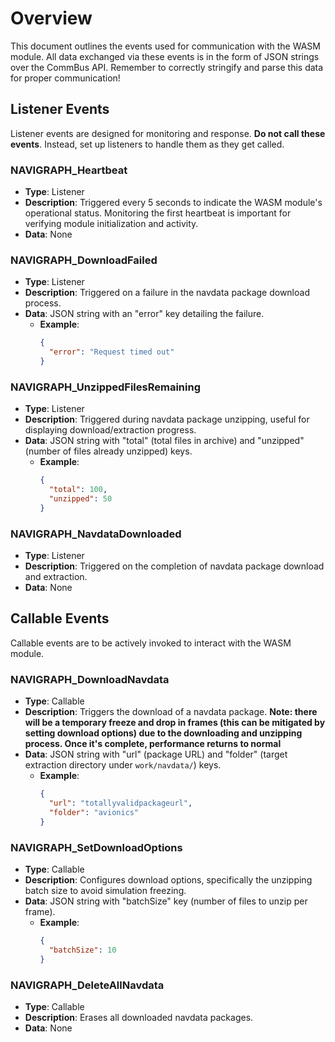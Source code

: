 # Overview

This document outlines the events used for communication with the WASM module. All data exchanged via these events is in the form of JSON strings over the CommBus API. Remember to correctly stringify and parse this data for proper communication!

## Listener Events

Listener events are designed for monitoring and response. **Do not call these events**. Instead, set up listeners to handle them as they get called.

### NAVIGRAPH_Heartbeat

- **Type**: Listener
- **Description**: Triggered every 5 seconds to indicate the WASM module's operational status. Monitoring the first heartbeat is important for verifying module initialization and activity.
- **Data**: None

### NAVIGRAPH_DownloadFailed

- **Type**: Listener
- **Description**: Triggered on a failure in the navdata package download process.
- **Data**: JSON string with an "error" key detailing the failure.
  - **Example**:
    ```json
    {
      "error": "Request timed out"
    }
    ```

### NAVIGRAPH_UnzippedFilesRemaining

- **Type**: Listener
- **Description**: Triggered during navdata package unzipping, useful for displaying download/extraction progress.
- **Data**: JSON string with "total" (total files in archive) and "unzipped" (number of files already unzipped) keys.
  - **Example**:
    ```json
    {
      "total": 100,
      "unzipped": 50
    }
    ```

### NAVIGRAPH_NavdataDownloaded

- **Type**: Listener
- **Description**: Triggered on the completion of navdata package download and extraction.
- **Data**: None

## Callable Events

Callable events are to be actively invoked to interact with the WASM module.

### NAVIGRAPH_DownloadNavdata

- **Type**: Callable
- **Description**: Triggers the download of a navdata package. **Note: there will be a temporary freeze and drop in frames (this can be mitigated by setting download options) due to the downloading and unzipping process. Once it's complete, performance returns to normal**
- **Data**: JSON string with "url" (package URL) and "folder" (target extraction directory under `work/navdata/`) keys.
  - **Example**:
    ```json
    {
      "url": "totallyvalidpackageurl",
      "folder": "avionics"
    }
    ```

### NAVIGRAPH_SetDownloadOptions

- **Type**: Callable
- **Description**: Configures download options, specifically the unzipping batch size to avoid simulation freezing.
- **Data**: JSON string with "batchSize" key (number of files to unzip per frame).
  - **Example**:
    ```json
    {
      "batchSize": 10
    }
    ```

### NAVIGRAPH_DeleteAllNavdata

- **Type**: Callable
- **Description**: Erases all downloaded navdata packages.
- **Data**: None
